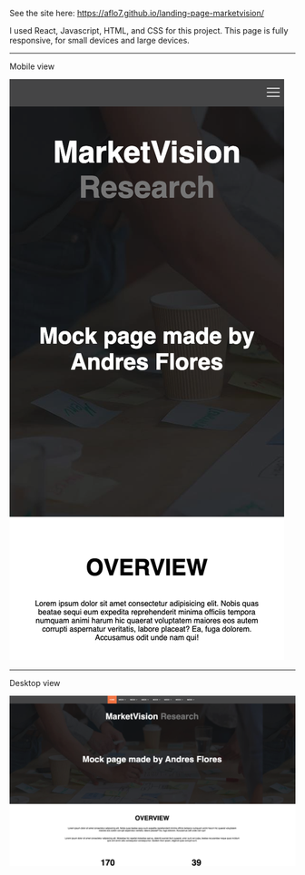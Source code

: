 See the site here: https://aflo7.github.io/landing-page-marketvision/

I used React, Javascript, HTML, and CSS for this project. This page is fully responsive, for small devices and large devices.

<hr>

Mobile view

![alt](./mobile.png)

<hr>


Desktop view

![alt](./desktop.png)